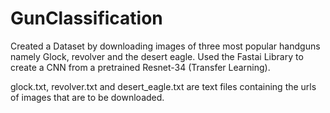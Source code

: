 # GunClassification

Created a Dataset by downloading images of three most popular handguns namely Glock, revolver and the desert eagle. Used the Fastai Library to create a CNN from a pretrained Resnet-34 (Transfer Learning).

glock.txt, revolver.txt and desert_eagle.txt are text files containing the urls of images that are to be downloaded.